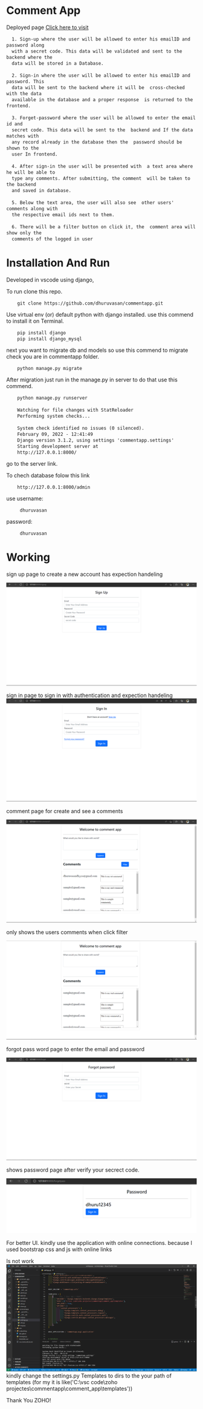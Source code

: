# Comment App
Deployed page [Click here to visit ](https://commentappv.herokuapp.com/)

      1. Sign-up where the user will be allowed to enter his emailID and password along
      with a secret code. This data will be validated and sent to the backend where the
      data will be stored in a Database.

      2. Sign-in where the user will be allowed to enter his emailID and password. This
      data will be sent to the backend where it will be  cross-checked with the data
      available in the database and a proper response  is returned to the frontend.

      3. Forget-password where the user will be allowed to enter the email id and
      secret code. This data will be sent to the  backend and If the data matches with
      any record already in the database then the  password should be shown to the
      user In frontend.

      4. After sign-in the user will be presented with  a text area where he will be able to
      type any comments. After submitting, the comment  will be taken to the backend
      and saved in database.

      5. Below the text area, the user will also see  other users' comments along with
      the respective email ids next to them.

      6. There will be a filter button on click it, the  comment area will show only the
      comments of the logged in user

# Installation And Run

Developed in vscode using django,

To run clone this repo.

        git clone https://github.com/dhuruvasan/commentapp.git

Use virtual env (or) default python with django installed. use this commend to install it on Terminal.

        pip install django
        pip install django_mysql

next you want to migrate db and models so use this commend to migrate check you are in commentapp folder.

        python manage.py migrate

After migration just run in the manage.py in server to do that use this commend.

        python manage.py runserver

        Watching for file changes with StatReloader
        Performing system checks...

        System check identified no issues (0 silenced).
        February 09, 2022 - 12:41:49
        Django version 3.1.2, using settings 'commentapp.settings'
        Starting development server at
        http://127.0.0.1:8000/

go to the server link.

To chech database folow this link

        http://127.0.0.1:8000/admin

use username:

         dhuruvasan
password:

         dhuruvasan

# Working

sign up page to create a new account has expection handeling

![signup](https://raw.githubusercontent.com/dhuruvasan/commentapp/master/outputimg/Screenshot%20(89).png)

sign in page to sign in with authentication and expection handeling
![signin](https://raw.githubusercontent.com/dhuruvasan/commentapp/master/outputimg/Screenshot%20(86).png)

comment page for create and see a comments

![comment page](https://raw.githubusercontent.com/dhuruvasan/commentapp/master/outputimg/Screenshot%20(87).png)

only shows the users comments when click filter

![user comment page](https://raw.githubusercontent.com/dhuruvasan/commentapp/master/outputimg/Screenshot%20(88).png)

forgot pass word page to enter the email and password

![forgot pass word](https://raw.githubusercontent.com/dhuruvasan/commentapp/master/outputimg/Screenshot%20(90).png)

shows password page after verify your secrect code.

![show password](https://raw.githubusercontent.com/dhuruvasan/commentapp/master/outputimg/Screenshot%20(91).png)

For better UI. kindly use the application with online connections. because I used bootstrap css and js with online links

Is not work
![signup](https://raw.githubusercontent.com/dhuruvasan/commentapp/master/outputimg/Screenshot%20(97).png)
kindly change the settings.py Templates to dirs to the your path of templates (for my it is like('C:\vsc code\zoho projectes\commentapp\comment_app\templates'))

Thank You ZOHO!
